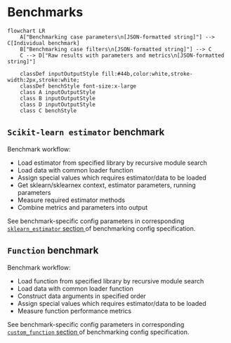 # Benchmarks

```mermaid
flowchart LR
    A["Benchmarking case parameters\n[JSON-formatted string]"] --> C[Individual benchmark]
    B["Benchmarking case filters\n[JSON-formatted string]"] --> C
    C --> D["Raw results with parameters and metrics\n[JSON-formatted string]"]

    classDef inputOutputStyle fill:#44b,color:white,stroke-width:2px,stroke:white;
    classDef benchStyle font-size:x-large
    class A inputOutputStyle
    class B inputOutputStyle
    class D inputOutputStyle
    class C benchStyle
```

## `Scikit-learn estimator` benchmark

Benchmark workflow:
 - Load estimator from specified library by recursive module search
 - Load data with common loader function
 - Assign special values which requires estimator/data to be loaded
 - Get sklearn/sklearnex context, estimator parameters, running parameters
 - Measure required estimator methods
 - Combine metrics and parameters into output

See benchmark-specific config parameters in corresponding [`sklearn_estimator` section ](../../docs/BENCH-CONFIG-SPEC.md#sklearn_estimator) of benchmarking config specification.

## `Function` benchmark

Benchmark workflow:
 - Load function from specified library by recursive module search
 - Load data with common loader function
 - Construct data arguments in specified order
 - Assign special values which requires estimator/data to be loaded
 - Measure function performance metrics

See benchmark-specific config parameters in corresponding [`custom_function` section ](../../docs/BENCH-CONFIG-SPEC.md#custom_function) of benchmarking config specification.
